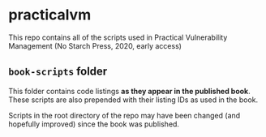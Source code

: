 # practicalvm

This repo contains all of the scripts used in Practical Vulnerability Management (No Starch Press, 2020, early access)

## `book-scripts` folder
This folder contains code listings **as they appear in the published book**. These scripts are also prepended with their listing IDs as used in the book.

Scripts in the root directory of the repo may have been changed (and hopefully improved) since the book was published.